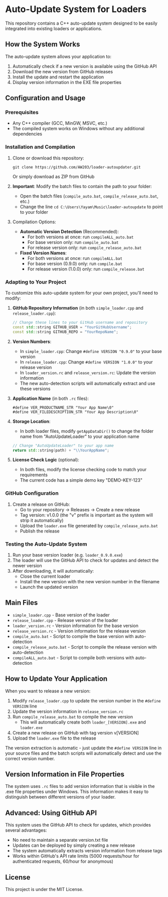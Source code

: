 # Auto-Update System for Loaders

This repository contains a C++ auto-update system designed to be easily integrated into existing loaders or applications.

## How the System Works

The auto-update system allows your application to:

1. Automatically check if a new version is available using the GitHub API
2. Download the new version from GitHub releases
3. Install the update and restart the application
4. Display version information in the EXE file properties

## Configuration and Usage

### Prerequisites

- Any C++ compiler (GCC, MinGW, MSVC, etc.)
- The compiled system works on Windows without any additional dependencies

### Installation and Compilation

1. Clone or download this repository:
   ```
   git clone https://github.com/AW203/loader-autoupdater.git
   ```
   Or simply download as ZIP from GitHub

2. **Important**: Modify the batch files to contain the path to your folder:
   - Open the batch files (`compile_auto.bat`, `compile_release_auto.bat`, etc.)
   - Change the line `cd C:\Users\Yayam\Music\loader-autoupdate` to point to your folder

3. Compilation Options:
   - **Automatic Version Detection** (Recommended):
     - For both versions at once: run `compileALL_auto.bat`
     - For base version only: run `compile_auto.bat`
     - For release version only: run `compile_release_auto.bat`
   - **Fixed Version Names**:
     - For both versions at once: run `compileALL.bat`
     - For base version (0.9.0) only: run `compile.bat`
     - For release version (1.0.0) only: run `compile_release.bat`

### Adapting to Your Project

To customize this auto-update system for your own project, you'll need to modify:

1. **GitHub Repository Information** (in both `simple_loader.cpp` and `release_loader.cpp`):
   ```cpp
   // Change these lines to your GitHub username and repository
   const std::string GITHUB_USER = "YourGitHubUsername";
   const std::string GITHUB_REPO = "YourRepoName";
   ```

2. **Version Numbers**:
   - In `simple_loader.cpp`: Change `#define VERSION "0.9.0"` to your base version
   - In `release_loader.cpp`: Change `#define VERSION "1.0.0"` to your release version
   - In `loader_version.rc` and `release_version.rc`: Update the version information
   - The new auto-detection scripts will automatically extract and use these versions

3. **Application Name** (in both `.rc` files):
   ```
   #define VER_PRODUCTNAME_STR "Your App Name\0"
   #define VER_FILEDESCRIPTION_STR "Your App Description\0"
   ```

4. **Storage Location**:
   - In both loader files, modify `getAppDataDir()` to change the folder name from "AutoUpdateLoader" to your application name
   ```cpp
   // Change "AutoUpdateLoader" to your app name
   return std::string(path) + "\\YourAppName";
   ```

5. **License Check Logic** (optional):
   - In both files, modify the license checking code to match your requirements
   - The current code has a simple demo key "DEMO-KEY-123"

### GitHub Configuration

1. Create a release on GitHub:
   - Go to your repository → Releases → Create a new release
   - Tag version: v1.0.0 (the "v" prefix is important as the system will strip it automatically)
   - Upload the `loader.exe` file generated by `compile_release_auto.bat`
   - Publish the release

### Testing the Auto-Update System

1. Run your base version loader (e.g. `loader_0.9.0.exe`)
2. The loader will use the GitHub API to check for updates and detect the newer version
3. After downloading, it will automatically:
   - Close the current loader
   - Install the new version with the new version number in the filename
   - Launch the updated version

## Main Files

- `simple_loader.cpp` - Base version of the loader
- `release_loader.cpp` - Release version of the loader
- `loader_version.rc` - Version information for the base version
- `release_version.rc` - Version information for the release version
- `compile_auto.bat` - Script to compile the base version with auto-detection
- `compile_release_auto.bat` - Script to compile the release version with auto-detection
- `compileALL_auto.bat` - Script to compile both versions with auto-detection

## How to Update Your Application

When you want to release a new version:

1. Modify `release_loader.cpp` to update the version number in the `#define VERSION` line
2. Update the version information in `release_version.rc`
3. Run `compile_release_auto.bat` to compile the new version
   - This will automatically create both `loader_[VERSION].exe` and `loader.exe`
4. Create a new release on GitHub with tag version v[VERSION]
5. Upload the `loader.exe` file to the release

The version extraction is automatic - just update the `#define VERSION` line in your source files and the batch scripts will automatically detect and use the correct version number.

## Version Information in File Properties

The system uses `.rc` files to add version information that is visible in the .exe file properties under Windows. This information makes it easy to distinguish between different versions of your loader.

## Advanced: Using GitHub API

This system uses the GitHub API to check for updates, which provides several advantages:
- No need to maintain a separate version.txt file
- Updates can be deployed by simply creating a new release
- The system automatically extracts version information from release tags
- Works within GitHub's API rate limits (5000 requests/hour for authenticated requests, 60/hour for anonymous)

## License

This project is under the MIT License. 